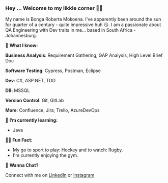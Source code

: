 ### Hey ... Welcome to my likkle corner 👩‍💻
My name is Bonga Roberta Mokoena. I've apparently been around the sun for quarter of a century - quite impressive huh 😏.
I am a passionate about QA Engineering with Dev traits in me... based in South Africa - Johannesburg. 

🤔 **What I know:**

**Business Analysis**: Requirement Gathering, GAP Analysis, High Level Brief Doc

**Software Testing**: Cypress, Postman, Eclipse

**Dev**: C#, ASP.NET, TDD

**DB**: MSSQL

**Version Control**: Git, GitLab

**More**: Confluence, Jira, Trello, AzureDevOps

🌱 **I’m currently learning:** 
- Java

🤸‍♀️ **Fun Fact:**
- My go to sport to play: Hockey and to watch: Rugby.
- I'm currently enjoying the gym.

🎤 **Wanna Chat?**

Connect with me on [LinkedIn](https://www.linkedin.com/in/bonga-roberta-mokoena-89b071158/) or [Instagram](https://www.instagram.com/mokoena_rawberta/)

<!--

**BongaRoberta/BongaRoberta** is a ✨ _special_ ✨ repository because its `README.md` (this file) appears on your GitHub profile.

Here are some ideas to get you started:

- 🔭 I’m currently working on ...
- 
- 👯 I’m looking to collaborate on ...
- 🤔 I’m looking for help with ...
- 💬 Ask me about ...
- 📫 How to reach me: ...
- 😄 Pronouns: ...
- ⚡ Fun fact: ...
- 🔜
-->
